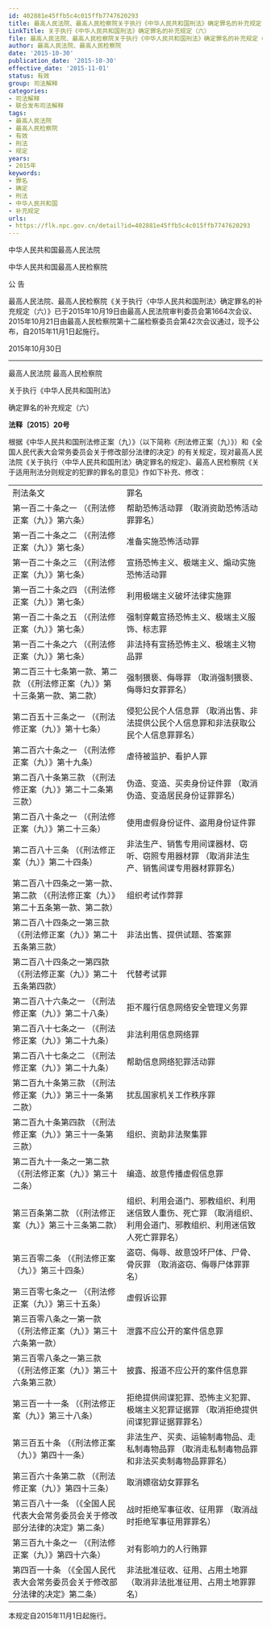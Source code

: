 ```yaml
---
id: 402881e45ffb5c4c015ffb7747620293
title: 最高人民法院、最高人民检察院关于执行《中华人民共和国刑法》确定罪名的补充规定（六）
LinkTitle: 关于执行《中华人民共和国刑法》确定罪名的补充规定（六）
file: 最高人民法院、最高人民检察院关于执行《中华人民共和国刑法》确定罪名的补充规定（六）_20151030_402881e45ffb5c4c015ffb7747620293.docx
author: 最高人民法院、最高人民检察院
date: '2015-10-30'
publication_date: '2015-10-30'
effective_date: '2015-11-01'
status: 有效
group: 司法解释
categories:
- 司法解释
- 联合发布司法解释
tags:
- 最高人民法院
- 最高人民检察院
- 有效
- 刑法
- 规定
years:
- 2015年
keywords:
- 罪名
- 确定
- 刑法
- 中华人民共和国
- 补充规定
urls:
- https://flk.npc.gov.cn/detail?id=402881e45ffb5c4c015ffb7747620293
---
```


中华人民共和国最高人民法院

中华人民共和国最高人民检察院

公 告

最高人民法院、最高人民检察院《关于执行〈中华人民共和国刑法〉确定罪名的补充规定（六）》已于2015年10月19日由最高人民法院审判委员会第1664次会议、2015年10月21日由最高人民检察院第十二届检察委员会第42次会议通过，现予公布，自2015年11月1日起施行。

2015年10月30日

---

最高人民法院 最高人民检察院

关于执行《中华人民共和国刑法》

确定罪名的补充规定（六）

**法释〔2015〕20号**

根据《中华人民共和国刑法修正案（九）》（以下简称《刑法修正案（九）》）和《全国人民代表大会常务委员会关于修改部分法律的决定》的有关规定，现对最高人民法院《关于执行〈中华人民共和国刑法〉确定罪名的规定》、最高人民检察院《关于适用刑法分则规定的犯罪的罪名的意见》作如下补充、修改：

|  |  |
| --- | --- |
| 刑法条文 | 罪名 |
| 第一百二十条之一  （《刑法修正案（九）》第六条） | 帮助恐怖活动罪  （取消资助恐怖活动罪罪名） |
| 第一百二十条之二 （《刑法修正案（九）》第七条） | 准备实施恐怖活动罪 |
| 第一百二十条之三 （《刑法修正案（九）》第七条） | 宣扬恐怖主义、极端主义、煽动实施恐怖活动罪 |
| 第一百二十条之四 （《刑法修正案（九）》第七条） | 利用极端主义破坏法律实施罪 |
| 第一百二十条之五 （《刑法修正案（九）》第七条） | 强制穿戴宣扬恐怖主义、极端主义服饰、标志罪 |
| 第一百二十条之六 （《刑法修正案（九）》第七条） | 非法持有宣扬恐怖主义、极端主义物品罪 |
| 第二百三十七条第一款、第二款 （《刑法修正案（九）》第十三条第一款、第二款） | 强制猥亵、侮辱罪 （取消强制猥亵、侮辱妇女罪罪名） |
| 第二百五十三条之一 （《刑法修正案（九）》第十七条） | 侵犯公民个人信息罪  （取消出售、非法提供公民个人信息罪和非法获取公民个人信息罪罪名） |
| 第二百六十条之一 （《刑法修正案（九）》第十九条） | 虐待被监护、看护人罪 |
| 第二百八十条第三款 （《刑法修正案（九）》第二十二条第三款） | 伪造、变造、买卖身份证件罪  （取消伪造、变造居民身份证罪罪名） |
| 第二百八十条之一  （《刑法修正案（九）》第二十三条） | 使用虚假身份证件、盗用身份证件罪 |
| 第二百八十三条  （《刑法修正案（九）》第二十四条） | 非法生产、销售专用间谍器材、窃听、窃照专用器材罪  （取消非法生产、销售间谍专用器材罪罪名） |
| 第二百八十四条之一第一款、第二款  （《刑法修正案（九）》第二十五条第一款、第二款） | 组织考试作弊罪 |
| 第二百八十四条之一第三款  （《刑法修正案（九）》第二十五条第三款） | 非法出售、提供试题、答案罪 |
| 第二百八十四条之一第四款  （《刑法修正案（九）》第二十五条第四款） | 代替考试罪 |
| 第二百八十六条之一  （《刑法修正案（九）》第二十八条） | 拒不履行信息网络安全管理义务罪 |
| 第二百八十七条之一 （《刑法修正案（九）》第二十九条） | 非法利用信息网络罪 |
| 第二百八十七条之二 （《刑法修正案（九）》第二十九条） | 帮助信息网络犯罪活动罪 |
| 第二百九十条第三款 （《刑法修正案（九）》第三十一条第二款） | 扰乱国家机关工作秩序罪 |
| 第二百九十条第四款 （《刑法修正案（九）》第三十一条第三款） | 组织、资助非法聚集罪 |
| 第二百九十一条之一第二款 （《刑法修正案（九）》第三十二条） | 编造、故意传播虚假信息罪 |
| 第三百条第二款  （《刑法修正案（九）》第三十三条第二款） | 组织、利用会道门、邪教组织、利用迷信致人重伤、死亡罪  （取消组织、利用会道门、邪教组织、利用迷信致人死亡罪罪名） |
| 第三百零二条  （《刑法修正案（九）》第三十四条） | 盗窃、侮辱、故意毁坏尸体、尸骨、骨灰罪  （取消盗窃、侮辱尸体罪罪名） |
| 第三百零七条之一  （《刑法修正案（九）》第三十五条） | 虚假诉讼罪 |
| 第三百零八条之一第一款  （《刑法修正案（九）》第三十六条第一款） | 泄露不应公开的案件信息罪 |
| 第三百零八条之一第三款  （《刑法修正案（九）》第三十六条第三款） | 披露、报道不应公开的案件信息罪 |
| 第三百一十一条  （《刑法修正案（九）》第三十八条） | 拒绝提供间谍犯罪、恐怖主义犯罪、极端主义犯罪证据罪  （取消拒绝提供间谍犯罪证据罪罪名） |
| 第三百五十条  （《刑法修正案（九）》第四十一条） | 非法生产、买卖、运输制毒物品、走私制毒物品罪  （取消走私制毒物品罪和非法买卖制毒物品罪罪名） |
| 第三百六十条第二款  （《刑法修正案（九）》第四十三条） | 取消嫖宿幼女罪罪名 |
| 第三百八十一条  （《全国人民代表大会常务委员会关于修改部分法律的决定》第二条） | 战时拒绝军事征收、征用罪  （取消战时拒绝军事征用罪罪名） |
| 第三百九十条之一  （《刑法修正案（九）》第四十六条） | 对有影响力的人行贿罪 |
| 第四百一十条  （《全国人民代表大会常务委员会关于修改部分法律的决定》第二条） | 非法批准征收、征用、占用土地罪  （取消非法批准征用、占用土地罪罪名） |

本规定自2015年11月1日起施行。

